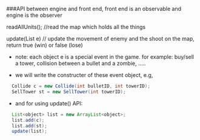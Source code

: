 ###API between engine and front end, front end is an observable and engine is the observer



readAllUnits(); //read the map which holds all the things

update(List<object> e) // update the movement of enemy and the shoot on the map, return true (win) or false (lose)

  - note: each object e is a special event in the game. for example: buy/sell a tower, collision between a bullet and a zombie, .....
  
  - we will write the constructer of these event object, e.g, 
  
  ```Java
    Collide c = new Collide(int bulletID, int towerID);
    SellTower st = new SellTower(int towerID);
  ```
  
  - and for using update() API:
  
  ```Java
    List<object> list = new ArrayList<object>;
    list.add(c);
    list.add(st);
    update(list);
  ```
  
